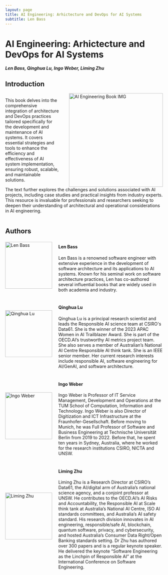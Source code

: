 ```yaml
---
layout: page
title: AI Engineering: Arhictecture and DevOps for AI Systems
subtitle: Len Bass
---
```


<!-- <p><img src="/img/pierrebourque.jpg" width="200" /><a href="https://profs.etsmtl.ca/pbourque">Pierre Bourque</a> - ing., Ph.D.</p> -->

# AI Engineering: Arhictecture and DevOps for AI Systems

***Len Bass, Qinghua Lu, Ingo Weber, Liming Zhu***


<h2>Introduction</h2>

<!-- ![AI Engineering Book IMG](/assets/img/book.png) -->
<!-- <div style="text-align: left;">
    <img src="/Architecture-and-DevOps-for-AI-Systems/assets/img/book.png" alt="AI Engineering Book IMG" width="300" height="auto">
</div> -->
<div style="overflow: hidden;">
    <img src="/Architecture-and-DevOps-for-AI-Systems/assets/img/book.png" alt="AI Engineering Book IMG" style="float: right; margin-left: 30px; width: 300px; height: auto;">
    <p>This book delves into the comprehensive integration of architecture and DevOps practices tailored specifically for the development and maintenance of AI systems. It covers essential strategies and tools to enhance the efficiency and effectiveness of AI system implementation, ensuring robust, scalable, and maintainable solutions.</p>
    <p>The text further explores the challenges and solutions associated with AI projects, including case studies and practical insights from industry experts. This resource is invaluable for professionals and researchers seeking to deepen their understanding of architectural and operational considerations in AI engineering.</p>
</div>


<h2 style="margin-bottom: 10px;">Authors</h2>

<div style="display: flex; align-items: center; margin-bottom: 20px;">
    <div style="flex: 1;">
        <img src="/Architecture-and-DevOps-for-AI-Systems/assets/img/authors/LenBass.jpeg" alt="Len Bass" style="width: 150px; height: auto;">
    </div>
    <div style="flex: 3; padding-left: 20px;">
        <h4>Len Bass</h4>
        Len Bass is a renowned software engineer with extensive experience in the development of software architecture and its applications to AI systems. Known for his seminal work on software architecture practices, Len has co-authored several influential books that are widely used in both academia and industry.
        <!-- <p><strong>Interests:</strong> Machine Learning, Deep Learning, Data Science</p>
        <p><strong>Contact:</strong> <a href="mailto:jane.doe@example.com">Email Jane</a></p> -->
    </div>
</div>

<div style="display: flex; align-items: center; margin-bottom: 20px;">
    <div style="flex: 1;">
        <img src="/Architecture-and-DevOps-for-AI-Systems/assets/img/authors/QinghuaLu.jpeg" alt="Qinghua Lu" style="width: 150px; height: auto;">
    </div>
    <div style="flex: 3; padding-left: 20px;">
        <h4>Qinghua Lu</h4>
        <!-- <p><strong>Position:</strong> Senior AI Engineer</p> -->
        Qinghua Lu is a principal research scientist and leads the Responsible AI science team at CSIRO's Data61. She is the winner of the 2023 APAC Women in AI Trailblazer Award. She is part of the OECD.AI’s trustworthy AI metrics project team. She also serves a member of Australian’s National AI Centre Responsible AI think tank. She is an IEEE senior member. Her current research interests include responsible AI, software engineering for AI/GenAI, and software architecture.
        <!-- <p><strong>Interests:</strong> Machine Learning, Deep Learning, Data Science</p>
        <p><strong>Contact:</strong> <a href="mailto:jane.doe@example.com">Email Jane</a></p> -->
    </div>
</div>

<div style="display: flex; align-items: center; margin-bottom: 20px;">
    <div style="flex: 1;">
        <img src="/Architecture-and-DevOps-for-AI-Systems/assets/img/authors/IngoWeber.jpeg" alt="Ingo Weber" style="width: 150px; height: auto;">
    </div>
    <div style="flex: 3; padding-left: 20px;">
        <h4>Ingo Weber</h4>
        <!-- <p><strong>Position:</strong> Senior AI Engineer</p> -->
        Ingo Weber is Professor of IT Service Management, Development and Operations at the TUM School of Computation, Information and Technology. Ingo Weber is also Director of Digitization and ICT Infrastructure at the Fraunhofer-Gesellschaft. Before moving to Munich, he was Full Professor of Software and Business Engineering at Technische Universität Berlin from 2019 to 2022. Before that, he spent ten years in Sydney, Australia, where he worked for the research institutions CSIRO, NICTA and UNSW.
    </div>
</div>

<div style="display: flex; align-items: center; margin-bottom: 20px;">
    <div style="flex: 1;">
        <img src="/Architecture-and-DevOps-for-AI-Systems/assets/img/authors/LimingZhu.png" alt="Liming Zhu" style="width: 150px; height: auto;">
    </div>
    <div style="flex: 3; padding-left: 20px;">
        <h4>Liming Zhu</h4>
        <!-- <p><strong>Position:</strong> Senior AI Engineer</p> -->
         Liming Zhu is a Research Director at CSIRO’s Data61, the AI/digital arm of Australia’s national science agency, and a conjoint professor at UNSW. He contributes to the OECD.AI’s AI Risks and Accountability, the Responsible AI at Scale think tank at Australia’s National AI Centre, ISO AI standards committees, and Australia’s AI safety standard. His research division innovates in AI engineering, responsible/safe AI, blockchain, quantum software, privacy, and cybersecurity, and hosted Australia’s Consumer Data Right/Open Banking standards setting. Dr Zhu has authored over 300 papers and is a regular keynote speaker. He delivered the keynote “Software Engineering as the Linchpin of Responsible AI” at the International Conference on Software Engineering.
    </div>
</div>

